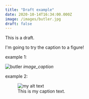 ```yaml
---
title: "Draft example"
date: 2020-10-14T16:34:00.000Z
image: /images/butler.jpg
draft: false
---
```


This is a draft.

I'm going to try the caption to a figure!

<!-- excerpt -->

example 1:

![butler](/assets/images/butler.jpg)
_image_caption_

example 2:

<figure>
  <img src="/assets/butler.jpg" alt="my alt text"/>
  <figcaption>This is my caption text.</figcaption>
</figure>

<!-- example 3:

<p align="center">
  <img alt="img-name" src="/assets/butler.jpg">
  <br>
    <em>caption</em>
</p> -->
